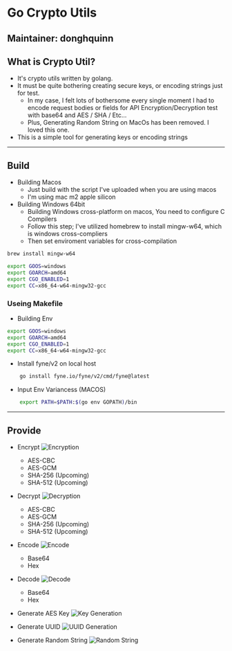 # Go Crypto Utils

## Maintainer: donghquinn

## What is Crypto Util?
* It's crypto utils written by golang.
* It must be quite bothering creating secure keys, or encoding strings just for test.
    * In my case, I felt lots of bothersome every single moment I had to encode request bodies or fields for API Encryption/Decryption test with base64 and AES / SHA / Etc...
    * Plus, Generating Random String on MacOs has been removed. I loved this one.
* This is a simple tool for generating keys or encoding strings

---

## Build
* Building Macos
    * Just build with the script I've uploaded when you are using macos
    * I'm using mac m2 apple silicon
* Building Windows 64bit
    * Building Windows cross-platform on macos, You need to configure C Compilers
    * Follow this step; I've utilized homebrew to install mingw-w64, which is windows cross-compliers
    * Then set enviroment variables for cross-compilation

```bash
brew install mingw-w64
```

```bash
export GOOS=windows
export GOARCH=amd64
export CGO_ENABLED=1
export CC=x86_64-w64-mingw32-gcc
```

### Useing Makefile
* Building Env

```bash
export GOOS=windows
export GOARCH=amd64
export CGO_ENABLED=1
export CC=x86_64-w64-mingw32-gcc
```

* Install fyne/v2 on local host

```bash
    go install fyne.io/fyne/v2/cmd/fyne@latest
```

* Input Env Variancess (MACOS)

```bash
    export PATH=$PATH:$(go env GOPATH)/bin
```


---

## Provide
* Encrypt
![Encryption](screenshots/encrypt.png)
    * AES-CBC
    * AES-GCM
    * SHA-256 (Upcoming)
    * SHA-512 (Upcoming)

* Decrypt
![Decryption](screenshots/decrypt.png)
    * AES-CBC
    * AES-GCM
    * SHA-256 (Upcoming)
    * SHA-512 (Upcoming)
    
* Encode
![Encode](screenshots/encode.png)
    * Base64
    * Hex

* Decode
![Decode](screenshots/decode.png)
    * Base64
    * Hex

* Generate AES Key
![Key Generation](screenshots/keygen.png)

* Generate UUID
![UUID Generation](screenshots/uuid.png)

* Generate Random String
![Random String](screenshots/randomstring.png)